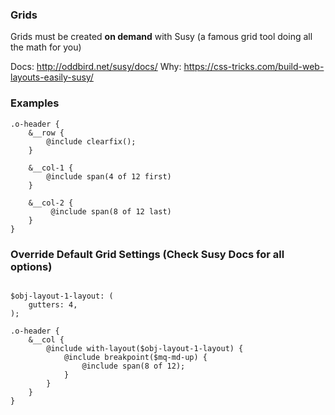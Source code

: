 ### Grids 

Grids must be created **on demand** with Susy (a famous grid tool doing all the math for you)

Docs: http://oddbird.net/susy/docs/
Why: https://css-tricks.com/build-web-layouts-easily-susy/


### Examples

```
.o-header {
    &__row {
        @include clearfix(); 
    }    
    
    &__col-1 {
        @include span(4 of 12 first)
    }
    
    &__col-2 {
         @include span(8 of 12 last)
    }
}

```

### Override Default Grid Settings (Check Susy Docs for all options)
```

$obj-layout-1-layout: (
    gutters: 4,
);

.o-header {
    &__col {
        @include with-layout($obj-layout-1-layout) {
            @include breakpoint($mq-md-up) {
                @include span(8 of 12);
            }
        }
    }
}
```

